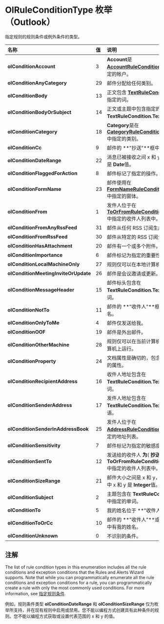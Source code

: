 
# OlRuleConditionType 枚举 （Outlook）

指定规则的规则条件或例外条件的类型。



|**名称**|**值**|**说明**|
|:-----|:-----|:-----|
|**olConditionAccount**|3|**Account**是 **[AccountRuleCondition.Account](d4fa2fea-ee74-c6f5-e6b3-45caab94c4c8.md)** 中指定的帐户。|
|**olConditionAnyCategory**|29|邮件分配给任何类别。|
|**olConditionBody**|13|正文包含  **[TextRuleCondition.Text](615f47e9-2c43-a473-33f6-46765ccd3903.md)** 中指定的词。|
|**olConditionBodyOrSubject**|14|正文或主题中包含指定的单词 **TextRuleCondition.Text。**|
|**olConditionCategory**|18|**Category**是在 **[CategoryRuleCondition.Categories](7662a095-43e9-7668-f6f7-d0701b87b28c.md)** 中指定的类别。|
|**olConditionCc**|9|邮件的 **"抄送"**框中有我的姓名。|
|**olConditionDateRange**|22|消息已被接收之间 x 和 y，其中 x 和 y 是 **Date**值。|
|**olConditionFlaggedForAction**|8|邮件标记了指定的操作。|
|**olConditionFormName**|23|邮件使用在  **[FormNameRuleCondition.FormName](993f2ee0-58eb-bed0-5819-11148792b8f0.md)** 中指定的窗体。|
|**olConditionFrom**|1|发件人位于在  **[ToOrFromRuleCondition.Recipients](4d1a3cb4-ec6e-b8d0-a4d2-0ebe1f829b00.md)** 中指定的收件人列表中。|
|**olConditionFromAnyRssFeed**|31|邮件从任何 RSS 订阅生成。|
|**olConditionFromRssFeed**|30|邮件从特定的 RSS 订阅生成。|
|**olConditionHasAttachment**|20|邮件有一个或多个附件。|
|**olConditionImportance**|6|邮件标记为指定的重要性级别。|
|**olConditionLocalMachineOnly**|27|规则仅可以在本地计算机上运行。|
|**olConditionMeetingInviteOrUpdate**|26|邮件是会议邀请或更新。|
|**olConditionMessageHeader**|15|邮件标头包含在 **TextRuleCondition.Text** 中指定的单词。|
|**olConditionNotTo**|11|邮件的 **"收件人"**框中没有我的姓名。|
|**olConditionOnlyToMe**|4|邮件仅发送给我。|
|**olConditionOOF**|19|邮件是外出邮件。|
|**olConditionOtherMachine**|28|规则仅可以在当前计算机以外的特定计算机上运行。|
|**olConditionProperty**|24|文档属性是确切的，包含或不包含指定的属性。|
|**olConditionRecipientAddress**|16|收件人地址包含在 **TextRuleCondition.Text** 中指定的单词。|
|**olConditionSenderAddress**|17|发件人地址包含在 **TextRuleCondition.Text** 中指定的词语。|
|**olConditionSenderInAddressBook**|25|发件人位于在  **[AddressRuleCondition.Address](de4186ec-0741-8ff6-7789-af0a46c470e0.md)** 中指定的地址列表。|
|**olConditionSensitivity**|7|邮件标记为指定的敏感度级别。|
|**olConditionSentTo**|12|发送给的收件人 **为**( **抄送**) 是在 **ToOrFromRuleCondition.Recipients** 中指定的收件人列表中。|
|**olConditionSizeRange**|21|邮件大小之间是 x 和 y，单位为 KB，其中 x 和 y 是 **Integer**值。|
|**olConditionSubject**|2|主题包含在 **TextRuleCondition.Text** 中指定的单词。|
|**olConditionTo**|5|我的姓名位于 **"收件人"**框中。|
|**olConditionToOrCc**|10|邮件的 **"收件人"**或 **"抄送"**框中有我的姓名。|
|**olConditionUnknown**|0|不识别的条件。|

## 注解

The list of rule condition types in this enumeration includes all the rule conditions and exception conditions that the Rules and Alerts Wizard supports. Note that while you can programmatically enumerate all the rule conditions and exception conditions for a rule, you can programmatically create a rule with only the most commonly used conditions. For more information, see [指定规则条件](http://msdn.microsoft.com/library/812c131a-fe23-1b8b-5e2d-9459d7102630%28Office.15%29.aspx).

例如，规则条件类型  **olConditionDateRange** 和 **olConditionSizeRange** 仅为枚举所支持，并在现有规则中启用或禁用。您不能以编程方式创建具有此种条件的规则。您不能以编程方式获取或设置代表范围的 x 和 y 的值。


